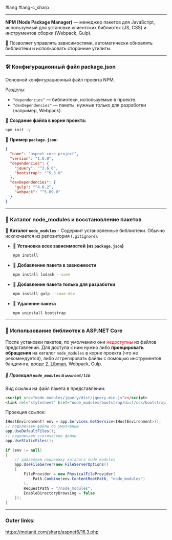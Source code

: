 #lang #lang-c_sharp  

---
**NPM (Node Package Manager)** — менеджер пакетов для JavaScript, используемый для установки клиентских библиотек (JS, CSS) и инструментов сборки (Webpack, Gulp).

🔹 Позволяет управлять зависимостями, автоматически обновлять библиотеки и использовать сторонние утилиты.

---
### 🛠 Конфигурационный файл **package.json**
Основной конфигурационный файл проекта NPM.

Разделы:
- `"dependencies"` — библиотеки, используемые в проекте.
- `"devDependencies"` — пакеты, нужные только для разработки (например, Webpack).

📌 **Создание файла в корне проекта:**
```sh
npm init -y
```

📌 **Пример `package.json`:**
```json
{
  "name": "aspnet-core-project",
  "version": "1.0.0",
  "dependencies": {
    "jquery": "^3.6.0",
    "bootstrap": "^5.3.0"
  },
  "devDependencies": {
    "gulp": "^4.0.2",
    "webpack": "^5.89.0"
  }
}
```

---

### 📁 Каталог **node_modules** и восстановление пакетов

📂 **Каталог `node_modules`** - Содержит установленные библиотеки. Обычно исключается из репозитория (`.gitignore`).

- 📌 **Установка всех зависимостей (из `package.json`)**
	```sh
	npm install
	```
- 📌 **Добавление пакета в зависимости**
	```sh
	npm install lodash --save
	```
- 📌 **Добавление пакета только для разработки**
	```sh
	npm install gulp --save-dev
	```
- 📌 **Удаление пакета**
	```sh
	npm uninstall bootstrap
	```

---
### 🔗 Использование библиотек в ASP.NET Core
После установки пакетов, по умолчанию они <font color="#ff0000">недоступны</font> из файлов представлений.
Для доступа к ним нужно либо **проецировать обращения** на каталог `node_modules` в корне проекта (что не рекомендуется), либо аггрегировать файлы с помощью инструментов бандлинга, вроде [2. Libman](1.%20Languages/C-sharp/_%20ASP.NET/ASP.NET%20Core/15.%20Клиентская%20разработка/2.%20Libman.md), Webpack, Gulp.

##### 📌 **Проекция `node_modules` в `wwwroot/lib`**  

Вид ссылки на файл пакета в представлении:
```html
<script src="node_modules/jquery/dist/jquery.min.js"></script>
<link rel="stylesheet" href="node_modules/bootstrap/dist/css/bootstrap.min.css">
```

Проекция ссылок:
```csharp
IHostEnvironment? env = app.Services.GetService<IHostEnvironment>();
// подключаем файлы по умолчанию
app.UseDefaultFiles();
// подключаем статические файлы
app.UseStaticFiles(); 
 
if (env != null)
{
    // добавляем поддержку каталога node_modules
    app.UseFileServer(new FileServerOptions()
    {
        FileProvider = new PhysicalFileProvider(
            Path.Combine(env.ContentRootPath, "node_modules")
        ),
        RequestPath = "/node_modules",
        EnableDirectoryBrowsing = false
    });
}
```

---
### Outer links:
https://metanit.com/sharp/aspnet6/16.3.php